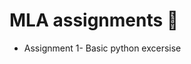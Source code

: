 <h1>MLA assignments 🐍</h1>
<p>
  <ul>
    <li>Assignment 1- Basic python excersise</li>
  </ul>
</p>
